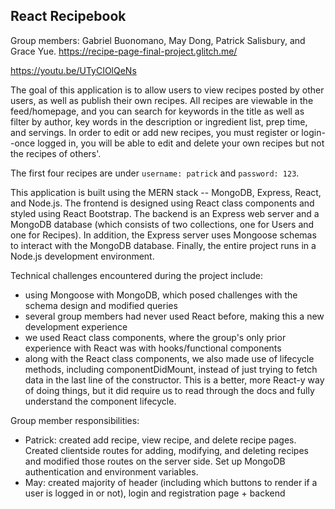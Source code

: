 ## React Recipebook
Group members: Gabriel Buonomano, May Dong, Patrick Salisbury, and Grace Yue.
https://recipe-page-final-project.glitch.me/

https://youtu.be/UTyCIOlQeNs

The goal of this application is to allow users to view recipes posted by other users, as well as publish their own recipes. All recipes are viewable in the feed/homepage, and you can search for keywords in the title as well as filter by author, key words in the description or ingredient list, prep time, and servings. In order to edit or add new recipes, you must register or login--once logged in, you will be able to edit and delete your own recipes but not the recipes of others'.

The first four recipes are under `username: patrick` and `password: 123`.

This application is built using the MERN stack -- MongoDB, Express, React, and Node.js. The frontend is designed using React class components and styled using React Bootstrap. The backend is an Express web server and a MongoDB database (which consists of two collections, one for Users and one for Recipes). In addition, the Express server uses Mongoose schemas to interact with the MongoDB database. Finally, the entire project runs in a Node.js development environment.

Technical challenges encountered during the project include:

- using Mongoose with MongoDB, which posed challenges with the schema design and modified queries
- several group members had never used React before, making this a new development experience
- we used React class components, where the group's only prior experience with React was with hooks/functional components
- along with the React class components, we also made use of lifecycle methods, including componentDidMount, instead of just trying to fetch data in the last line of the constructor. This is a better, more React-y way of doing things, but it did require us to read through the docs and fully understand the component lifecycle.

Group member responsibilities:
- Patrick: created add recipe, view recipe, and delete recipe pages. Created clientside routes for adding, modifying, and deleting  recipes and modified those routes on the server side. Set up MongoDB authentication and environment variables.
- May: created majority of header (including which buttons to render if a user is logged in or not), login and registration page + backend

